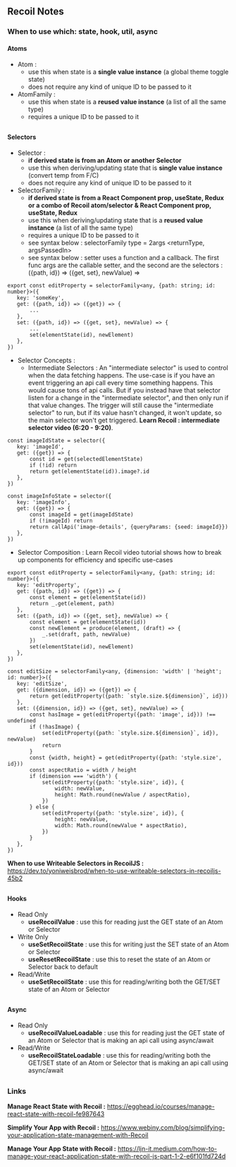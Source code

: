 ## Recoil Notes

### When to use which: state, hook, util, async

#### Atoms

- Atom :
  - use this when state is a **single value instance** (a global theme toggle state)
  - does not require any kind of unique ID to be passed to it
- AtomFamily :
  - use this when state is a **reused value instance** (a list of all the same type)
  - requires a unique ID to be passed to it

##

#### Selectors

- Selector :
  - **if derived state is from an Atom or another Selector**
  - use this when deriving/updating state that is **single value instance** (convert temp from F/C)
  - does not require any kind of unique ID to be passed to it
- SelectorFamily :
  - **if derived state is from a React Component prop, useState, Redux or a combo of Recoil atom/selector & React Component prop, useState, Redux**
  - use this when deriving/updating state that is a **reused value instance** (a list of all the same type)
  - requires a unique ID to be passed to it
  - see syntax below : selectorFamily type = 2args <returnType, argsPassedIn>
  - see syntax below : setter uses a function and a callback. The first func args are the callable setter, and the second are the selectors : ({path, id}) => ({get, set}, newValue) =>

```
export const editProperty = selectorFamily<any, {path: string; id: number}>({
   key: 'someKey',
   get: ({path, id}) => ({get}) => {
       ...
   },
   set: ({path, id}) => ({get, set}, newValue) => {
       ...
       set(elementState(id), newElement)
   },
})
```

- Selector Concepts :
  - Intermediate Selectors : An "intermediate selector" is used to control when the data fetching happens. The use-case is if you have an event triggering an api call every time something happens. This would cause tons of api calls. But if you instead have that selector listen for a change in the "intermediate selector", and then only run if that value changes. The trigger will still cause the "intermediate selector" to run, but if its value hasn't changed, it won't update, so the main selector won't get triggered. **Learn Recoil : intermediate selector video (6:20 - 9:20)**.

```
const imageIdState = selector({
   key: 'imageId',
   get: ({get}) => {
       const id = get(selectedElementState)
       if (!id) return
       return get(elementState(id)).image?.id
   },
})

const imageInfoState = selector({
   key: 'imageInfo',
   get: ({get}) => {
       const imageId = get(imageIdState)
       if (!imageId) return
       return callApi('image-details', {queryParams: {seed: imageId}})
   },
})
```

- Selector Composition : Learn Recoil video tutorial shows how to break up components for efficiency and specific use-cases

```
export const editProperty = selectorFamily<any, {path: string; id: number}>({
   key: 'editProperty',
   get: ({path, id}) => ({get}) => {
       const element = get(elementState(id))
       return _.get(element, path)
   },
   set: ({path, id}) => ({get, set}, newValue) => {
       const element = get(elementState(id))
       const newElement = produce(element, (draft) => {
           _.set(draft, path, newValue)
       })
       set(elementState(id), newElement)
   },
})

const editSize = selectorFamily<any, {dimension: 'width' | 'height'; id: number}>({
   key: 'editSize',
   get: ({dimension, id}) => ({get}) => {
       return get(editProperty({path: `style.size.${dimension}`, id}))
   },
   set: ({dimension, id}) => ({get, set}, newValue) => {
       const hasImage = get(editProperty({path: 'image', id})) !== undefined
       if (!hasImage) {
           set(editProperty({path: `style.size.${dimension}`, id}), newValue)
           return
       }
       const {width, height} = get(editProperty({path: 'style.size', id}))
       const aspectRatio = width / height
       if (dimension === 'width') {
           set(editProperty({path: 'style.size', id}), {
               width: newValue,
               height: Math.round(newValue / aspectRatio),
           })
       } else {
           set(editProperty({path: 'style.size', id}), {
               height: newValue,
               width: Math.round(newValue * aspectRatio),
           })
       }
   },
})
```

**When to use Writeable Selectors in RecoilJS :**
https://dev.to/yoniweisbrod/when-to-use-writeable-selectors-in-recoiljs-45b2

##

#### Hooks

- Read Only
  - **useRecoilValue** : use this for reading just the GET state of an Atom or Selector
- Write Only
  - **useSetRecoilState** : use this for writing just the SET state of an Atom or Selector
  - **useResetRecoilState** : use this to reset the state of an Atom or Selector back to default
- Read/Write
  - **useSetRecoilState** : use this for reading/writing both the GET/SET state of an Atom or Selector

##

#### Async

- Read Only
  - **useRecoilValueLoadable** : use this for reading just the GET state of an Atom or Selector that is making an api call using async/await
- Read/Write
  - **useRecoilStateLoadable** : use this for reading/writing both the GET/SET state of an Atom or Selector that is making an api call using async/await

##

### Links

**Manage React State with Recoil :**
https://egghead.io/courses/manage-react-state-with-recoil-fe987643

**Simplify Your App with Recoil :**
https://www.webiny.com/blog/simplifying-your-application-state-management-with-Recoil

**Manage Your App State with Recoil :**
https://ljn-it.medium.com/how-to-manage-your-react-application-state-with-recoil-js-part-1-2-e6f101fd724d

##
